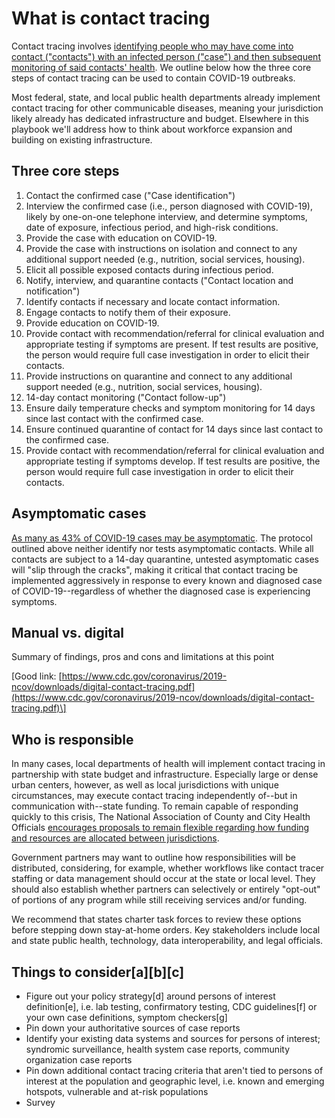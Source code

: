 # What is contact tracing

Contact tracing involves [identifying people who may have come into contact \("contacts"\) with an infected person \("case"\) and then subsequent monitoring of said contacts' health](https://en.wikipedia.org/wiki/Contact_tracing). We outline below how the three core steps of contact tracing can be used to contain COVID-19 outbreaks.

Most federal, state, and local public health departments already implement contact tracing for other communicable diseases, meaning your jurisdiction likely already has dedicated infrastructure and budget. Elsewhere in this playbook we'll address how to think about workforce expansion and building on existing infrastructure.

## Three core steps

1. Contact the confirmed case \("Case identification"\)
2. Interview the confirmed case \(i.e., person diagnosed with COVID-19\), likely by one-on-one telephone interview, and determine symptoms, date of exposure, infectious period, and high-risk conditions.
3. Provide the case with education on COVID-19.
4. Provide the case with instructions on isolation and connect to any additional support needed \(e.g., nutrition, social services, housing\).
5. Elicit all possible exposed contacts during infectious period.
6. Notify, interview, and quarantine contacts \("Contact location and notification"\)
7. Identify contacts if necessary and locate contact information.
8. Engage contacts to notify them of their exposure.
9. Provide education on COVID-19.
10. Provide contact with recommendation/referral for clinical evaluation and appropriate testing if symptoms are present. If test results are positive, the person would require full case investigation in order to elicit their contacts.
11. Provide instructions on quarantine and connect to any additional support needed \(e.g., nutrition, social services, housing\).
12. 14-day contact monitoring \("Contact follow-up"\)
13. Ensure daily temperature checks and symptom monitoring for 14 days since last contact with the confirmed case.
14. Ensure continued quarantine of contact for 14 days since last contact to the confirmed case.
15. Provide contact with recommendation/referral for clinical evaluation and appropriate testing if symptoms develop. If test results are positive, the person would require full case investigation in order to elicit their contacts.

## Asymptomatic cases

[As many as 43% of COVID-19 cases may be asymptomatic](https://www.medrxiv.org/content/10.1101/2020.04.17.20053157v1). The protocol outlined above neither identify nor tests asymptomatic contacts. While all contacts are subject to a 14-day quarantine, untested asymptomatic cases will "slip through the cracks", making it critical that contact tracing be implemented aggressively in response to every known and diagnosed case of COVID-19--regardless of whether the diagnosed case is experiencing symptoms.

## Manual vs. digital

Summary of findings, pros and cons and limitations at this point

\[Good link: [https://www.cdc.gov/coronavirus/2019-ncov/downloads/digital-contact-tracing.pdf](https://www.cdc.gov/coronavirus/2019-ncov/downloads/digital-contact-tracing.pdf)\]

## Who is responsible

In many cases, local departments of health will implement contact tracing in partnership with state budget and infrastructure. Especially large or dense urban centers, however, as well as local jurisdictions with unique circumstances, may execute contact tracing independently of--but in communication with--state funding. To remain capable of responding quickly to this crisis, The National Association of County and City Health Officials [encourages proposals to remain flexible regarding how funding and resources are allocated between jurisdictions](https://www.naccho.org/uploads/full-width-images/Contact-Tracing-Statement-4-16-2020.pdf).

Government partners may want to outline how responsibilities will be distributed, considering, for example, whether workflows like contact tracer staffing or data management should occur at the state or local level. They should also establish whether partners can selectively or entirely "opt-out" of portions of any program while still receiving services and/or funding.

We recommend that states charter task forces to review these options before stepping down stay-at-home orders. Key stakeholders include local and state public health, technology, data interoperability, and legal officials.

## Things to consider\[a\]\[b\]\[c\]

* Figure out your policy strategy\[d\] around persons of interest definition\[e\], i.e. lab testing, confirmatory testing, CDC guidelines\[f\] or your own case definitions, symptom checkers\[g\]
* Pin down your authoritative sources of case reports
* Identify your existing data systems and sources for persons of interest; syndromic surveillance, health system case reports, community organization case reports
* Pin down additional contact tracing criteria that aren't tied to persons of interest at the population and geographic level,  i.e. known and emerging hotspots, vulnerable and at-risk populations
* Survey

